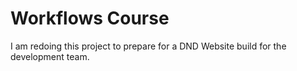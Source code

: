 # Workflows Course

I am redoing this project to prepare for a DND Website build for the development team.
